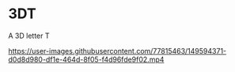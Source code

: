 # 3DT

A 3D letter T

https://user-images.githubusercontent.com/77815463/149594371-d0d8d980-df1e-464d-8f05-f4d96fde9f02.mp4
